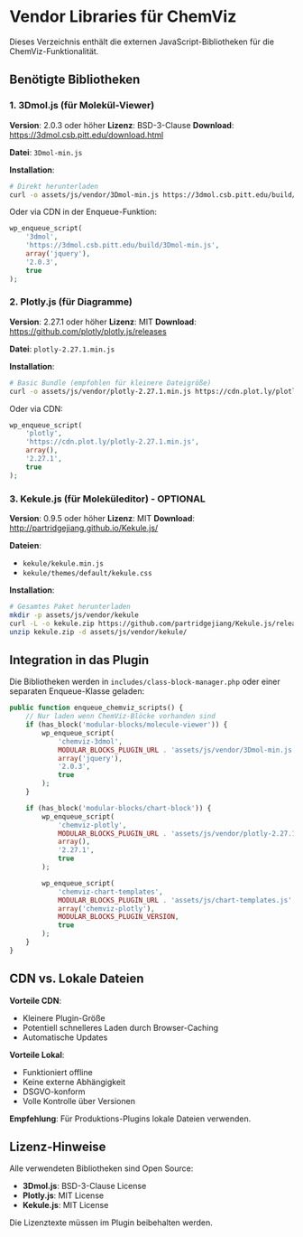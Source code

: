 # Vendor Libraries für ChemViz

Dieses Verzeichnis enthält die externen JavaScript-Bibliotheken für die ChemViz-Funktionalität.

## Benötigte Bibliotheken

### 1. 3Dmol.js (für Molekül-Viewer)

**Version**: 2.0.3 oder höher
**Lizenz**: BSD-3-Clause
**Download**: https://3dmol.csb.pitt.edu/download.html

**Datei**: `3Dmol-min.js`

**Installation**:
```bash
# Direkt herunterladen
curl -o assets/js/vendor/3Dmol-min.js https://3dmol.csb.pitt.edu/build/3Dmol-min.js
```

Oder via CDN in der Enqueue-Funktion:
```php
wp_enqueue_script(
    '3dmol',
    'https://3dmol.csb.pitt.edu/build/3Dmol-min.js',
    array('jquery'),
    '2.0.3',
    true
);
```

### 2. Plotly.js (für Diagramme)

**Version**: 2.27.1 oder höher
**Lizenz**: MIT
**Download**: https://github.com/plotly/plotly.js/releases

**Datei**: `plotly-2.27.1.min.js`

**Installation**:
```bash
# Basic Bundle (empfohlen für kleinere Dateigröße)
curl -o assets/js/vendor/plotly-2.27.1.min.js https://cdn.plot.ly/plotly-2.27.1.min.js
```

Oder via CDN:
```php
wp_enqueue_script(
    'plotly',
    'https://cdn.plot.ly/plotly-2.27.1.min.js',
    array(),
    '2.27.1',
    true
);
```

### 3. Kekule.js (für Moleküleditor) - OPTIONAL

**Version**: 0.9.5 oder höher
**Lizenz**: MIT
**Download**: http://partridgejiang.github.io/Kekule.js/

**Dateien**:
- `kekule/kekule.min.js`
- `kekule/themes/default/kekule.css`

**Installation**:
```bash
# Gesamtes Paket herunterladen
mkdir -p assets/js/vendor/kekule
curl -L -o kekule.zip https://github.com/partridgejiang/Kekule.js/releases/download/v0.9.5/Kekule.js-0.9.5.zip
unzip kekule.zip -d assets/js/vendor/kekule/
```

## Integration in das Plugin

Die Bibliotheken werden in `includes/class-block-manager.php` oder einer separaten Enqueue-Klasse geladen:

```php
public function enqueue_chemviz_scripts() {
    // Nur laden wenn ChemViz-Blöcke vorhanden sind
    if (has_block('modular-blocks/molecule-viewer')) {
        wp_enqueue_script(
            'chemviz-3dmol',
            MODULAR_BLOCKS_PLUGIN_URL . 'assets/js/vendor/3Dmol-min.js',
            array('jquery'),
            '2.0.3',
            true
        );
    }

    if (has_block('modular-blocks/chart-block')) {
        wp_enqueue_script(
            'chemviz-plotly',
            MODULAR_BLOCKS_PLUGIN_URL . 'assets/js/vendor/plotly-2.27.1.min.js',
            array(),
            '2.27.1',
            true
        );

        wp_enqueue_script(
            'chemviz-chart-templates',
            MODULAR_BLOCKS_PLUGIN_URL . 'assets/js/chart-templates.js',
            array('chemviz-plotly'),
            MODULAR_BLOCKS_PLUGIN_VERSION,
            true
        );
    }
}
```

## CDN vs. Lokale Dateien

**Vorteile CDN**:
- Kleinere Plugin-Größe
- Potentiell schnelleres Laden durch Browser-Caching
- Automatische Updates

**Vorteile Lokal**:
- Funktioniert offline
- Keine externe Abhängigkeit
- DSGVO-konform
- Volle Kontrolle über Versionen

**Empfehlung**: Für Produktions-Plugins lokale Dateien verwenden.

## Lizenz-Hinweise

Alle verwendeten Bibliotheken sind Open Source:
- **3Dmol.js**: BSD-3-Clause License
- **Plotly.js**: MIT License
- **Kekule.js**: MIT License

Die Lizenztexte müssen im Plugin beibehalten werden.
